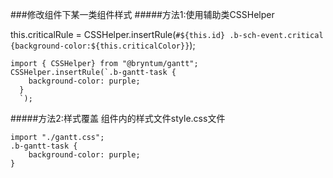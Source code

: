 ###修改组件下某一类组件样式
#####方法1:使用辅助类CSSHelper 

this.criticalRule = CSSHelper.insertRule(`#${this.id} .b-sch-event.critical {background-color:${this.criticalColor}}`);

```
import { CSSHelper} from "@bryntum/gantt";
CSSHelper.insertRule(`.b-gantt-task {
    background-color: purple;
  }
  `);
```

#####方法2:样式覆盖
组件内的样式文件style.css文件
```
import "./gantt.css";
.b-gantt-task {
    background-color: purple;
}
```
